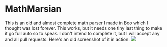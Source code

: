 # MathMarsian
This is an old and almost complete math parser I made in Boo which I thought was lost forever. This works, but it needs one tiny last thing to make it go full auto so to speak. I don't intend to complete it, but I will accept any and all pull requests. Here's an old screenshot of it in action: 
![](https://i.imgur.com/ZQTE1eO.png)
